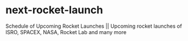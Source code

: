 # next-rocket-launch
Schedule of Upcoming Rocket Launches || Upcoming rocket launches of ISRO, SPACEX, NASA, Rocket Lab and many more
